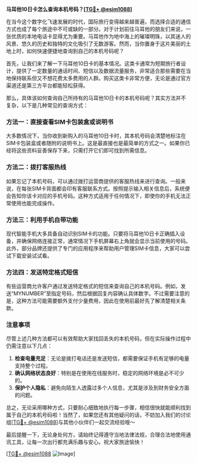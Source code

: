 **马耳他10日卡怎么查询本机号码？[[TG💪+ @esim1088](https://t.me/s/esim1088)]**

在当今这个数字化飞速发展的时代，国际旅行变得越来越普遍，而选择合适的通信方式也成了每个旅途中不可或缺的一部分。对于计划前往马耳他的朋友们来说，一张优质的本地电话卡显得尤为重要。马耳他作为地中海上的璀璨明珠，以其迷人的风景、悠久的历史和独特的文化吸引了无数游客。然而，当你置身于这片美丽的土地上时，如何快速便捷地查询到自己的本机号码呢？

首先，让我们来了解一下马耳他10日卡的基本情况。这类卡通常为短期旅行者设计，提供了一定数量的通话时间、短信以及数据流量服务，非常适合那些需要在当地保持联系但又不想花费太多费用的人群。购买这类卡非常方便，无论是通过官方渠道还是第三方平台都能轻松获得。

那么，具体该如何查询自己所持有的马耳他10日卡的本机号码呢？其实方法并不复杂，以下是几种常见的查询方式：

### 方法一：直接查看SIM卡包装盒或说明书

大多数情况下，当你收到新购入的马耳他10日卡时，其本机号码会清楚地标注在SIM卡包装盒或者随附的说明书上。这是最直接也是最简单的方式之一。如果你已经将这些资料妥善保存下来，只需打开它们即可找到所需信息。

### 方法二：拨打客服热线

如果忘记了本机号码，可以通过拨打运营商提供的客服热线来进行查询。一般来说，在每张SIM卡背面都会印有客服联系方式。按照提示输入相关信息后，系统便会告知你该卡对应的手机号码。这种方式适用于任何情况下，即使你的手机无法正常使用也能完成操作。

### 方法三：利用手机自带功能

现代智能手机大多具备自动识别SIM卡的功能。只要将马耳他10日卡正确插入设备，并确保网络连接正常，通常情况下手机屏幕右上角就会显示当前使用的号码。此外，部分品牌还提供了专门的应用程序来帮助用户管理SIM卡信息，大家可以尝试下载安装试试看。

### 方法四：发送特定格式短信

有些运营商允许客户通过发送特定格式的短信来查询自己的本机号码。例如，发送“MYNUMBER”至指定号码，然后根据回复内容确认具体数字。不过需要注意的是，这种方法可能需要额外支付少量费用，因此在使用前最好先了解清楚相关条款。

### 注意事项

尽管上述几种方法都可以有效帮助大家找回丢失的本机号码，但在实际操作过程中仍需注意以下几点：

1. **检查电量充足**：无论是拨打电话还是发送短信，都需要保证手机有足够的电量支持整个过程。
2. **确认网络状态良好**：特别是在使用在线服务时，稳定的网络环境是必不可少的。
3. **保护个人隐私**：避免向陌生人透露过多个人信息，尤其是涉及到财务安全方面的问题。

总之，无论采用哪种方式，只要耐心细致地执行每一步骤，相信很快就能顺利找到属于自己的本机号码啦！当然了，如果您还有其他疑问的话，不妨加入我们的讨论组[[TG💪+ @esim1088](https://t.me/s/esim1088)]与其他小伙伴们一起交流经验哦～

最后提醒一下，无论身处何方，请始终记得遵守当地法律法规，合理合法地使用通讯工具，让每一次出行都充满乐趣与安心。祝大家旅途愉快！

[[TG💪+ @esim1088](https://t.me/s/esim1088) ![Image](https://i.postimg.cc/4NQfJmqS/Snipaste-2025-05-13-00-14-12.png)]